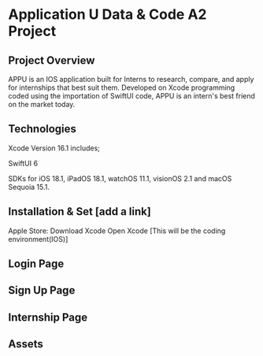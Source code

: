# Application U Data & Code A2 Project

## Project Overview 
APPU is an IOS application built for Interns to research, compare, and apply for internships that best suit them. 
Developed on Xcode programming coded using the importation of SwiftUI code, APPU is an intern's best friend on the market today. 

## Technologies 
Xcode Version 16.1 includes; 

SwiftUI 6 

SDKs for 
iOS 18.1, 
iPadOS 18.1, 
watchOS 11.1, 
visionOS 2.1 and 
macOS Sequoia 15.1. 

## Installation & Set [add a link]
Apple Store: Download Xcode 
Open Xcode [This will be the coding environment(IOS)] 


## Login Page 


## Sign Up Page 


## Internship Page 


## Assets 


## 
